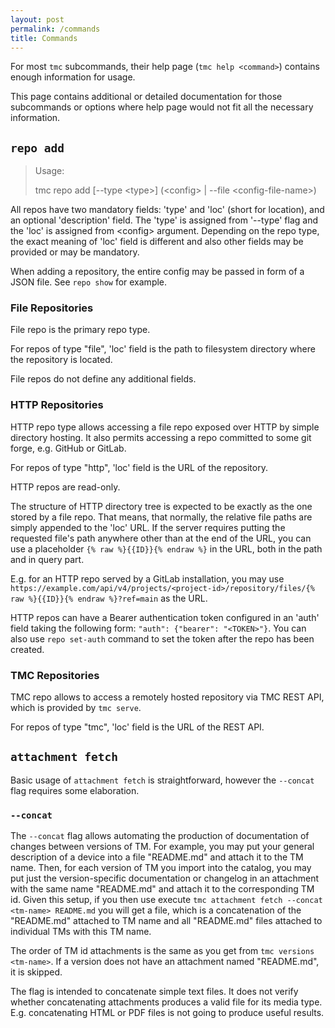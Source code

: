 ```yaml
---
layout: post
permalink: /commands
title: Commands
---
```


For most `tmc` subcommands, their help page (`tmc help <command>`) contains enough information for usage.

This page contains additional or detailed documentation for those subcommands or options where help page would not fit 
all the necessary information.

## `repo add`

> Usage:
> 
>   tmc repo add [--type &lt;type>] <name> (&lt;config> | --file &lt;config-file-name>)
> 

All repos have two mandatory fields: 'type' and 'loc' (short for location), and an optional 'description' field. 
The 'type' is assigned from '--type' flag and the 'loc' is assigned from \<config> argument.
Depending on the repo type, the exact meaning of 'loc' field is different and also other fields may be provided or may be mandatory.

When adding a repository, the entire config may be passed in form of a JSON file. See `repo show` for example.

### File Repositories

File repo is the primary repo type.

For repos of type "file", 'loc' field is the path to filesystem directory where the repository is located.

File repos do not define any additional fields.

### HTTP Repositories

HTTP repo type allows accessing a file repo exposed over HTTP by simple directory hosting. It also permits
accessing a repo committed to some git forge, e.g. GitHub or GitLab.

For repos of type "http", 'loc' field is the URL of the repository.

HTTP repos are read-only.

The structure of HTTP directory tree is expected to be exactly as the one stored by a file repo.
That means, that normally, the relative file paths are simply appended to the 'loc' URL. If the server requires putting
the requested file's path anywhere other than at the end of the URL, you can use a placeholder `{% raw %}{{ID}}{% endraw %}` in the URL, both in the path and in query part.

E.g. for an HTTP repo served by a GitLab installation, you may use ```https://example.com/api/v4/projects/<project-id>/repository/files/{% raw %}{{ID}}{% endraw %}?ref=main``` 
as the URL.

HTTP repos can have a Bearer authentication token configured in an 'auth' field taking the following form: `"auth": {"bearer": "<TOKEN>"}`. 
You can also use `repo set-auth` command to set the token after the repo has been created. 

### TMC Repositories

TMC repo allows to access a remotely hosted repository via TMC REST API, which is provided by `tmc serve`.

For repos of type "tmc", 'loc' field is the URL of the REST API.

## `attachment fetch`

Basic usage of `attachment fetch` is straightforward, however the `--concat` flag requires some elaboration.

### `--concat`

The `--concat` flag allows automating the production of documentation of changes between versions of TM. For example, you may put
your general description of a device into a file "README.md" and attach it to the TM name. Then, for each version of 
TM you import into the catalog, you may put just the version-specific documentation or changelog in an attachment with the same
name "README.md" and attach it to the corresponding TM id. Given this setup, if you then use execute `tmc attachment fetch --concat <tm-name> README.md`
you will get a file, which is a concatenation of the "README.md" attached to TM name and all "README.md" files attached to
individual TMs with this TM name. 

The order of TM id attachments is the same as you get from `tmc versions <tm-name>`.
If a version does not have an attachment named "README.md", it is skipped.

The flag is intended to concatenate simple text files. It does not verify whether concatenating attachments produces a valid file for its media type.
E.g. concatenating HTML or PDF files is not going to produce useful results.
